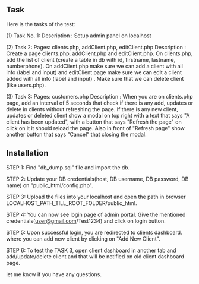 ## Task
Here is the tasks of the test:

(1) Task No. 1:
Description :
Setup admin panel on localhost

(2) Task 2:
Pages: clients.php, addClient.php, editClient.php
Description :
Create a page clients.php, addClient.php and editClient.php. On clients.php, add the list of client (create a table in db with id, firstname, lastname, numberphone). On addClient.php make sure we can add a client with all info (label and input) and editClient page make sure we can edit a client added with all info (label and input) . Make sure that we can delete client (like users.php).

(3) Task 3:
Pages: customers.php
Description :
When you are on clients.php page, add an interval of 5 seconds that check if there is any add, updates or delete in clients without refreshing the page. If there is any new client, updates or deleted client show a modal on top right with a text that says "A client has been updated", with a button that says "Refresh the page" on click on it it should reload the page. Also in front of "Refresh page" show another button that says "Cancel" that closing the modal.

## Installation
STEP 1: Find "db_dump.sql" file and import the db.

STEP 2: Update your DB credentials(host, DB username, DB password, DB name) on "public_html/config.php".

STEP 3: Upload the files into your localhost and open the path in browser LOCALHOST_PATH_TILL_ROOT_FOLDER/public_html.

STEP 4: You can now see login page of admin portal. Give the mentioned credentials(user@gmail.com/Test1234) and click on login button.

STEP 5: Upon successful login, you are redirected to clients dashboard. where you can add new client by clicking on "Add New Client".

STEP 6: To test the TASK 3, open client dashboard in another tab and add/update/delete client and that will be notified on old client dashboard page.

let me know if you have any questions.
